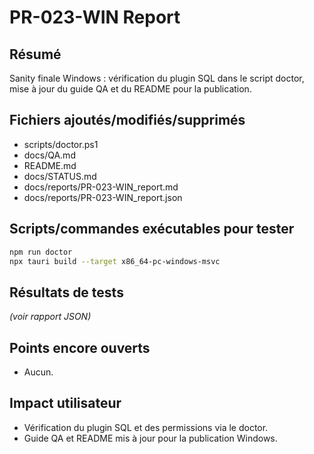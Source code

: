 # PR-023-WIN Report

## Résumé
Sanity finale Windows : vérification du plugin SQL dans le script doctor, mise à jour du guide QA et du README pour la publication.

## Fichiers ajoutés/modifiés/supprimés
- scripts/doctor.ps1
- docs/QA.md
- README.md
- docs/STATUS.md
- docs/reports/PR-023-WIN_report.md
- docs/reports/PR-023-WIN_report.json

## Scripts/commandes exécutables pour tester
```bash
npm run doctor
npx tauri build --target x86_64-pc-windows-msvc
```

## Résultats de tests
*(voir rapport JSON)*

## Points encore ouverts
- Aucun.

## Impact utilisateur
- Vérification du plugin SQL et des permissions via le doctor.
- Guide QA et README mis à jour pour la publication Windows.
